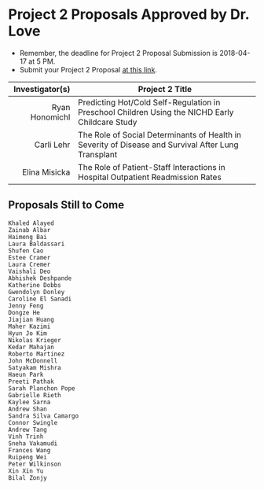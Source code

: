 # Project 2 Proposals Approved by Dr. Love

- Remember, the deadline for Project 2 Proposal Submission is 2018-04-17 at 5 PM.
- Submit your Project 2 Proposal [at this link](https://goo.gl/forms/Zfgnq5pyAAzAlmUm1).

Investigator(s) | Project 2 Title 
---------------: | -----------------------------------------------------------------------------
Ryan Honomichl | Predicting Hot/Cold Self-Regulation in Preschool Children Using the NICHD Early Childcare Study
Carli Lehr | The Role of Social Determinants of Health in Severity of Disease and Survival After Lung Transplant
Elina Misicka | The Role of Patient-Staff Interactions in Hospital Outpatient Readmission Rates

## Proposals Still to Come

```
Khaled Alayed
Zainab Albar
Haimeng Bai
Laura Baldassari
Shufen Cao
Estee Cramer
Laura Cremer
Vaishali Deo
Abhishek Deshpande
Katherine Dobbs
Gwendolyn Donley
Caroline El Sanadi
Jenny Feng
Dongze He
Jiajian Huang
Maher Kazimi
Hyun Jo Kim
Nikolas Krieger
Kedar Mahajan
Roberto Martinez
John McDonnell
Satyakam Mishra
Haeun Park
Preeti Pathak
Sarah Planchon Pope
Gabrielle Rieth
Kaylee Sarna
Andrew Shan
Sandra Silva Camargo
Connor Swingle
Andrew Tang
Vinh Trinh
Sneha Vakamudi
Frances Wang
Ruipeng Wei
Peter Wilkinson
Xin Xin Yu
Bilal Zonjy
```
